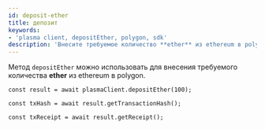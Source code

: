 ```yaml
---
id: deposit-ether
title: депозит
keywords:
- 'plasma client, depositEther, polygon, sdk'
description: 'Внесите требуемое количество **ether** из ethereum в polygon.'
---
```


Метод `depositEther` можно использовать для внесения требуемого количества **ether** из ethereum в polygon.

```
const result = await plasmaClient.depositEther(100);

const txHash = await result.getTransactionHash();

const txReceipt = await result.getReceipt();

```

